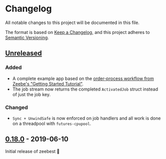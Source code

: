 # Changelog
All notable changes to this project will be documented in this file.

The format is based on [Keep a Changelog](https://keepachangelog.com/en/1.0.0/),
and this project adheres to [Semantic Versioning](https://semver.org/spec/v2.0.0.html).

## [Unreleased]
### Added
- A complete example app based on the [order-process workflow from Zeebe's "Getting Started Tutorial"][order_process].
- The job stream now returns the completed `ActivatedJob` struct instead of just the job key. 
### Changed
- `Sync + UnwindSafe` is now enforced on job handlers and all work is done on a threadpool with `futures-cpupool`.

## [0.18.0] - 2019-06-10
Initial release of zeebest 🥏

[Unreleased]: https://github.com/xmclark/zeebest/compare/v1.18.0...HEAD
[0.18.0]: https://github.com/xmclark/zeebest/releases/tag/v0.18.0

[order_process]: https://docs.zeebe.io/getting-started/README.html